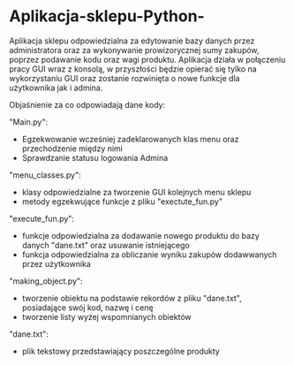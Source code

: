 # Aplikacja-sklepu-Python-
Aplikacja sklepu odpowiedzialna za edytowanie bazy danych przez administratora oraz za wykonywanie prowizorycznej sumy zakupów, poprzez podawanie kodu oraz wagi produktu.
Aplikacja działa w połączeniu pracy GUI wraz z konsolą, w przyszłości będzie opierać się tylko na wykorzystaniu GUI oraz zostanie rozwinięta o nowe funkcje dla użytkownika jak i admina.

Objaśnienie za co odpowiadają dane kody:

"Main.py":
- Egzekwowanie wcześniej zadeklarowanych klas menu oraz przechodzenie między nimi
- Sprawdzanie statusu logowania Admina

"menu_classes.py":
- klasy odpowiedzialne za tworzenie GUI kolejnych menu sklepu
- metody egzekwujące funkcje z pliku "exectute_fun.py"

"execute_fun.py":
- funkcje odpowiedzialna za dodawanie nowego produktu  do bazy danych "dane.txt" oraz usuwanie istniejącego
- funkcja odpowiedzialna za obliczanie wyniku zakupów dodawwanych przez użytkownika

"making_object.py":
- tworzenie obiektu na podstawie rekordów z pliku "dane.txt", posiadające swój kod, nazwę i cenę
- tworzenie listy wyżej wspomnianych obiektów

"dane.txt":
- plik tekstowy przedstawiający poszczególne produkty
